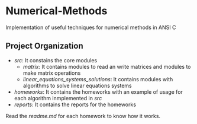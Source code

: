 # Numerical-Methods

Implementation of useful techniques for numerical methods in ANSI C

## Project Organization


- *src*: It constains the core modules
    - *matrix*: It contains modules to read an write matrices and modules to make matrix operations
    - *linear_equations_systems_solutions*: It contains modules with algorithms to solve linear equations systems
- *homeworks*: It contains the homeworks with an example of usage for each algorithm inmplemented in *src*
- *reports*: It contains the reports for the homeworks


Read the *readme.md* for each homework to know how it works.
